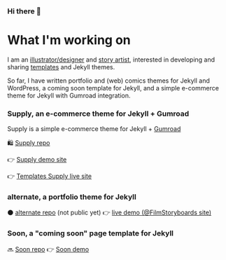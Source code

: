 ### Hi there 👋

# What I'm working on
I am an [illustrator/designer](https://alternatyves.com) and [story artist](https://film-storyboards.com), interested in developing and sharing [templates](https://templates.supply) and Jekyll themes.

So far, I have written portfolio and (web) comics themes for Jekyll and WordPress, a coming soon template for Jekyll, and a simple e-commerce theme for Jekyll with Gumroad integration.

### Supply, an e-commerce theme for Jekyll + Gumroad
Supply is a simple e-commerce theme for Jekyll + [Gumroad](https://gumroad.com)

🛍 [Supply repo](https://github.com/YJPL/Supply) 

👉 [Supply demo site](https://supply.templates.supply)

👉 [Templates Supply live site](https://templates.supply)

### alternate, a portfolio theme for Jekyll

⚫️ [alternate repo](https://github.com/YJPL/alternate) (not public yet)
👉 [live demo (@FilmStoryboards site)](https://film-storyboards.com)

### Soon, a "coming soon" page template for Jekyll

🔜 [Soon repo](https://github.com/YJPL/soon/)
👉  [Soon demo](https://yjpl.github.io/soon/)

<!--
**YJPL/YJPL** is a ✨ _special_ ✨ repository because its `README.md` (this file) appears on your GitHub profile.

Here are some ideas to get you started:

- 🔭 I’m currently working on ...
- 🌱 I’m currently learning ...
- 👯 I’m looking to collaborate on ...
- 🤔 I’m looking for help with ...
- 💬 Ask me about ...
- 📫 How to reach me: ...
- 😄 Pronouns: ...
- ⚡ Fun fact: ...
-->
